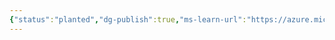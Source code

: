 ```yaml
---
{"status":"planted","dg-publish":true,"ms-learn-url":"https://azure.microsoft.com/en-us/products/chaos-studio/","tags":["concept/SRE/cloud/azure","best-practices"],"definition":"Azure Chaos Studio is a fully managed chaos engineering experimentation platform for accelerating discovery of hard-to-find problems, from late-stage development through production.","creation_date":"2024-05-02 18:40","permalink":"/concepts/azure-chaos-studio/","dgPassFrontmatter":true}
---
```


